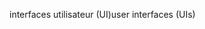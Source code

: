 <span data-ttu-id="be266-101">interfaces utilisateur (UI)</span><span class="sxs-lookup"><span data-stu-id="be266-101">user interfaces (UIs)</span></span>